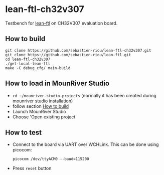 # lean-ftl-ch32v307
Testbench for [lean-ftl](https://github.com/sebastien-riou/lean-ftl) on CH32V307 evaluation board.

## How to build
````
git clone https://github.com/sebastien-riou/lean-ftl-ch32v307.git
git clone https://github.com/sebastien-riou/lean-ftl.git
cd lean-ftl-ch32v307
./get-local-lean-ftl
make -C debug_cfg/ main-build
````
## How to load in MounRiver Studio
- `cd ~/mounriver-studio-projects` (normally it has been created during mounriver studio installation)
- follow section [How to build](#how-to-build)
- Launch MounRiver Studio
- Choose 'Open existing project'

## How to test
- Connect to the board via UART over WCHLink. This can be done using picocom:
    ````
    picocom /dev/ttyACM0 --baud=115200
    ````
- Press `reset` button